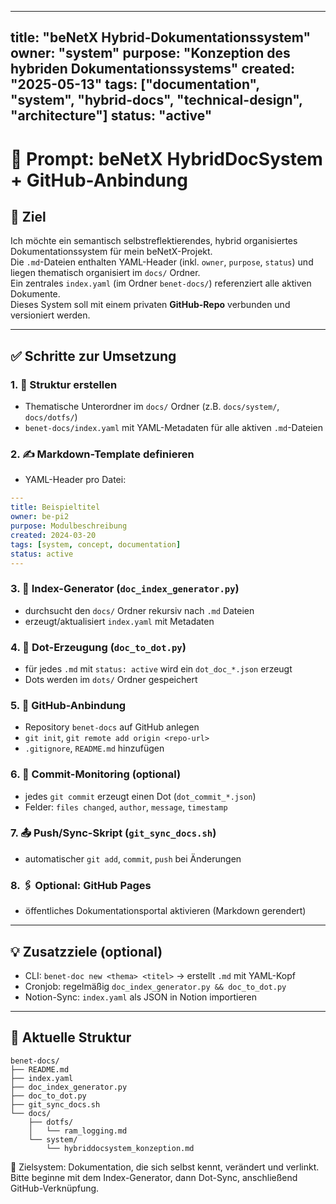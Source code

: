 <!-- SPDX-License-Identifier: LicenseRef-SinnZeit-1.0 -->

---
title: "beNetX Hybrid-Dokumentationssystem"
owner: "system"
purpose: "Konzeption des hybriden Dokumentationssystems"
created: "2025-05-13"
tags: ["documentation", "system", "hybrid-docs", "technical-design", "architecture"]
status: "active"
---

# 🧠 Prompt: beNetX HybridDocSystem + GitHub-Anbindung

## 🎯 Ziel

Ich möchte ein semantisch selbstreflektierendes, hybrid organisiertes Dokumentationssystem für mein beNetX-Projekt.  
Die `.md`-Dateien enthalten YAML-Header (inkl. `owner`, `purpose`, `status`) und liegen thematisch organisiert im `docs/` Ordner.  
Ein zentrales `index.yaml` (im Ordner `benet-docs/`) referenziert alle aktiven Dokumente.  
Dieses System soll mit einem privaten **GitHub-Repo** verbunden und versioniert werden.

---

## ✅ Schritte zur Umsetzung

### 1. 📁 Struktur erstellen

- Thematische Unterordner im `docs/` Ordner (z.B. `docs/system/`, `docs/dotfs/`)
- `benet-docs/index.yaml` mit YAML-Metadaten für alle aktiven `.md`-Dateien

### 2. ✍️ Markdown-Template definieren

- YAML-Header pro Datei:
```yaml
---
title: Beispieltitel
owner: be-pi2
purpose: Modulbeschreibung
created: 2024-03-20
tags: [system, concept, documentation]
status: active
---
```

### 3. 🔁 Index-Generator (`doc_index_generator.py`)

- durchsucht den `docs/` Ordner rekursiv nach `.md` Dateien
- erzeugt/aktualisiert `index.yaml` mit Metadaten

### 4. 🧩 Dot-Erzeugung (`doc_to_dot.py`)

- für jedes `.md` mit `status: active` wird ein `dot_doc_*.json` erzeugt
- Dots werden im `dots/` Ordner gespeichert

### 5. 🐙 GitHub-Anbindung

- Repository `benet-docs` auf GitHub anlegen
- `git init`, `git remote add origin <repo-url>`
- `.gitignore`, `README.md` hinzufügen

### 6. 🔄 Commit-Monitoring (optional)

- jedes `git commit` erzeugt einen Dot (`dot_commit_*.json`)
- Felder: `files changed`, `author`, `message`, `timestamp`

### 7. 📤 Push/Sync-Skript (`git_sync_docs.sh`)

- automatischer `git add`, `commit`, `push` bei Änderungen

### 8. 🖇️ Optional: GitHub Pages

- öffentliches Dokumentationsportal aktivieren (Markdown gerendert)

---

## 💡 Zusatzziele (optional)

- CLI: `benet-doc new <thema> <titel>` → erstellt `.md` mit YAML-Kopf
- Cronjob: regelmäßig `doc_index_generator.py && doc_to_dot.py`
- Notion-Sync: `index.yaml` als JSON in Notion importieren

---

## 📁 Aktuelle Struktur

```
benet-docs/
├── README.md
├── index.yaml
├── doc_index_generator.py
├── doc_to_dot.py
├── git_sync_docs.sh
└── docs/
    ├── dotfs/
    │   └── ram_logging.md
    └── system/
        └── hybriddocsystem_konzeption.md
```

🧠 Zielsystem: Dokumentation, die sich selbst kennt, verändert und verlinkt.  
Bitte beginne mit dem Index-Generator, dann Dot-Sync, anschließend GitHub-Verknüpfung.